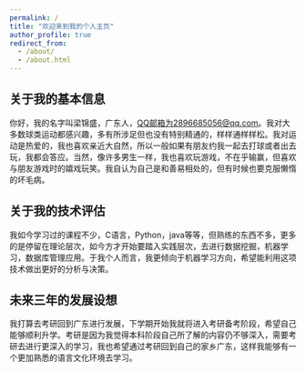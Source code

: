 ```yaml
---
permalink: /
title: "欢迎来到我的个人主页"
author_profile: true
redirect_from: 
  - /about/
  - /about.html
---
```


## 关于我的基本信息
你好，我的名字叫梁锦盛，广东人，QQ邮箱为2896685056@qq.com。我对大多数球类运动都感兴趣，多有所涉足但也没有特别精通的，样样通样样松。我对运动是热爱的，我也喜欢亲近大自然，所以一般如果有朋友约我一起去打球或者出去玩，我都会答应。当然，像许多男生一样，我也喜欢玩游戏，不在乎输赢，但喜欢与朋友游戏时的嬉戏玩笑。我自认为自己是和善易相处的，但有时候也要克服懒惰的坏毛病。

## 关于我的技术评估
我如今学习过的课程不少，C语言，Python，java等等，但熟练的东西不多，更多的是停留在理论层次，如今方才开始要踏入实践层次，去进行数据挖掘，机器学习，数据库管理应用。于我个人而言，我更倾向于机器学习方向，希望能利用这项技术做出更好的分析与决策。

## 未来三年的发展设想
我打算去考研回到广东进行发展，下学期开始我就将进入考研备考阶段，希望自己能够顺利升学。考研是因为我觉得本科阶段自己所了解的内容仍不够深入，需要考研去进行更深入的学习，我也希望通过考研回到自己的家乡广东，这样我能够有一个更加熟悉的语言文化环境去学习。



